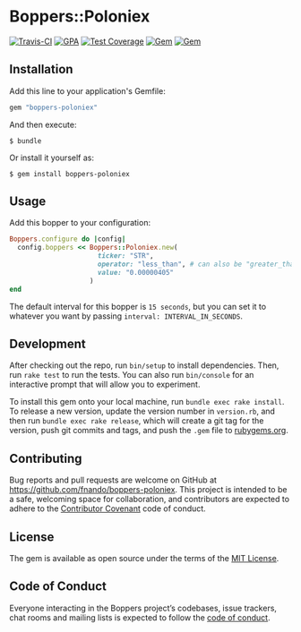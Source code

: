 # Boppers::Poloniex

[![Travis-CI](https://travis-ci.org/fnando/boppers-poloniex.png)](https://travis-ci.org/fnando/boppers-poloniex)
[![GPA](https://codeclimate.com/github/fnando/boppers-poloniex/badges/gpa.svg)](https://codeclimate.com/github/fnando/boppers-poloniex)
[![Test Coverage](https://codeclimate.com/github/fnando/boppers-poloniex/badges/coverage.svg)](https://codeclimate.com/github/fnando/boppers-poloniex)
[![Gem](https://img.shields.io/gem/v/boppers-poloniex.svg)](https://rubygems.org/gems/boppers-poloniex)
[![Gem](https://img.shields.io/gem/dt/boppers-poloniex.svg)](https://rubygems.org/gems/boppers-poloniex)

## Installation

Add this line to your application's Gemfile:

```ruby
gem "boppers-poloniex"
```

And then execute:

    $ bundle

Or install it yourself as:

    $ gem install boppers-poloniex

## Usage

Add this bopper to your configuration:

```ruby
Boppers.configure do |config|
  config.boppers << Boppers::Poloniex.new(
                      ticker: "STR",
                      operator: "less_than", # can also be "greater_than"
                      value: "0.00000405"
                    )
end
```

The default interval for this bopper is `15 seconds`, but you can set it to whatever you want by passing `interval: INTERVAL_IN_SECONDS`.

## Development

After checking out the repo, run `bin/setup` to install dependencies. Then, run `rake test` to run the tests. You can also run `bin/console` for an interactive prompt that will allow you to experiment.

To install this gem onto your local machine, run `bundle exec rake install`. To release a new version, update the version number in `version.rb`, and then run `bundle exec rake release`, which will create a git tag for the version, push git commits and tags, and push the `.gem` file to [rubygems.org](https://rubygems.org).

## Contributing

Bug reports and pull requests are welcome on GitHub at https://github.com/fnando/boppers-poloniex. This project is intended to be a safe, welcoming space for collaboration, and contributors are expected to adhere to the [Contributor Covenant](http://contributor-covenant.org) code of conduct.

## License

The gem is available as open source under the terms of the [MIT License](https://opensource.org/licenses/MIT).

## Code of Conduct

Everyone interacting in the Boppers project’s codebases, issue trackers, chat rooms and mailing lists is expected to follow the [code of conduct](https://github.com/fnando/boppers-poloniex/blob/master/CODE_OF_CONDUCT.md).
